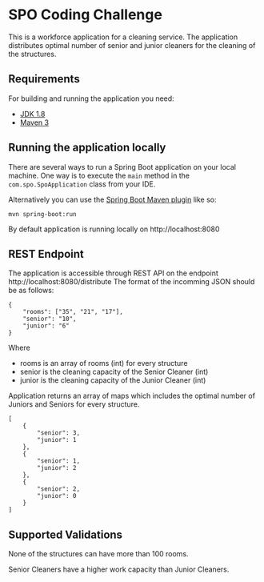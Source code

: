 # SPO Coding Challenge

This is a workforce application for a cleaning service. The application distributes optimal number of senior and junior cleaners for the cleaning of the structures.

## Requirements

For building and running the application you need:

- [JDK 1.8](http://www.oracle.com/technetwork/java/javase/downloads/jdk8-downloads-2133151.html)
- [Maven 3](https://maven.apache.org)

## Running the application locally

There are several ways to run a Spring Boot application on your local machine. One way is to execute the `main` method in the `com.spo.SpoApplication` class from your IDE.

Alternatively you can use the [Spring Boot Maven plugin](https://docs.spring.io/spring-boot/docs/current/reference/html/build-tool-plugins-maven-plugin.html) like so:

```shell
mvn spring-boot:run
```

By default application is running locally on http://localhost:8080

## REST Endpoint

The application is accessible through REST API on the endpoint http://localhost:8080/distribute
The format of the incomming JSON should be as follows:
```shell
{
	"rooms": ["35", "21", "17"],
	"senior": "10",
	"junior": "6"
}
```
Where 
  - rooms is an array of rooms (int) for every structure
  - senior is the cleaning capacity of the Senior Cleaner (int)
  - junior is the cleaning capacity of the Junior Cleaner (int)
  
Application returns an array of maps which includes the optimal number of Juniors and Seniors for every structure.

```shell
[
    {
        "senior": 3,
        "junior": 1
    },
    {
        "senior": 1,
        "junior": 2
    },
    {
        "senior": 2,
        "junior": 0
    }
]
```

## Supported Validations

None of the structures can have more than 100 rooms.

Senior Cleaners have a higher work capacity than Junior Cleaners.


